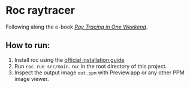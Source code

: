 # Roc raytracer

Following along the e-book [_Ray Tracing in One Weekend_](https://raytracing.github.io/books/RayTracingInOneWeekend.html).

## How to run:

1. Install roc using the [official installation guide](https://github.com/roc-lang/roc/tree/main/getting_started)
2. Run `roc run src/main.roc` in the root directory of this project.
3. Inspect the output image `out.ppm` with Preview.app or any other PPM image viewer.